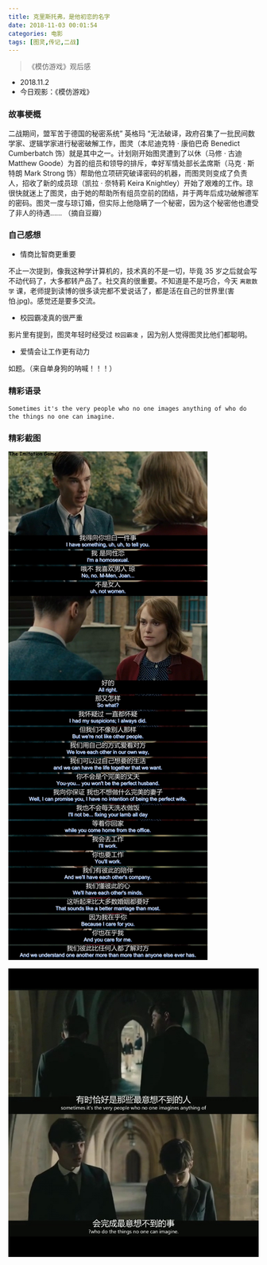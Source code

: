 ```yaml
---
title: 克里斯托弗，是他初恋的名字
date: 2018-11-03 00:01:54
categories: 电影
tags: [图灵,传记,二战]
---
```


> 《模仿游戏》观后感

<!--more-->

* 2018.11.2
* 今日观影：《模仿游戏》

### 故事梗概

二战期间，盟军苦于德国的秘密系统” 英格玛 “无法破译，政府召集了一批民间数学家、逻辑学家进行秘密破解工作，图灵（本尼迪克特 · 康伯巴奇 Benedict Cumberbatch 饰）就是其中之一。计划刚开始图灵遭到了以休（马修 · 古迪 Matthew Goode）为首的组员和领导的排斥，幸好军情处部长孟席斯（马克 · 斯特朗 Mark Strong 饰）帮助他立项研究破译密码的机器，而图灵则变成了负责人，招收了新的成员琼（凯拉 · 奈特莉 Keira Knightley）开始了艰难的工作。琼很快就迷上了图灵，由于她的帮助所有组员空前的团结，并于两年后成功破解德军的密码。图灵一度与琼订婚，但实际上他隐瞒了一个秘密，因为这个秘密他也遭受了非人的待遇…… （摘自豆瓣）

### 自己感想

* 情商比智商更重要

不止一次提到，像我这种学计算机的，技术真的不是一切，毕竟 35 岁之后就会写不动代码了，大多都转产品了。社交真的很重要。不知道是不是巧合，今天 `离散数学` 课，老师提到读博的很多读完都不爱说话了，都是活在自己的世界里(害怕.jpg)。感觉还是要多交流。

* 校园霸凌真的很严重

影片里有提到，图灵年轻时经受过 `校园霸凌` ，因为别人觉得图灵比他们都聪明。

* 爱情会让工作更有动力

如题。（来自单身狗的呐喊！！！）

### 精彩语录

```word
Sometimes it's the very people who no one images anything of who do the things no one can imagine.
```

### 精彩截图

![](https://raw.githubusercontent.com/Wonz5130/My-Private-ImgHost/master/img/196-1.jpg)

![](https://raw.githubusercontent.com/Wonz5130/My-Private-ImgHost/master/img/196-2.jpg)